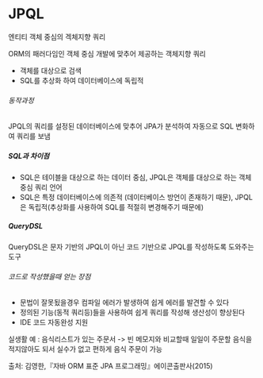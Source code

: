 # JPQL
엔티티 객체 중심의 겍체지향 쿼리

ORM의 패러다임인 객체 중심 개발에 맞추어 제공하는 객체지향 쿼리
* 객체를 대상으로 검색
* SQL를 추상화 하여 데이터베이스에 독립적
###### 동작과정
JPQL의 쿼리를 설정된 데이터베이스에 맞추어 JPA가 분석하여 자동으로 SQL 변화하여 쿼리를 보냄
##### SQL과 차이점
* SQL은 테이블을 대상으로 하는 데이터 중심, JPQL은 객체를 대상으로 하는 객체 중심 쿼리 언어
* SQL은 특정 데이터베이스에 의존적 (데이터베이스 방언이 존재하기 때문), JPQL은 독립적(추상화를 사용하여 SQL를 적절히 변경해주기 때문에)
##### QueryDSL
QueryDSL은 문자 기반의 JPQL이 아닌 코드 기반으로 JPQL를 작성하도록 도와주는 도구
###### 코드로 작성했을때 얻는 장점
* 문법이 잘못됬을경우 컴파일 에러가 발생하여 쉽게 에러를 발견할 수 있다
* 정의된 기능(동적 쿼리등)들을 사용하여 쉽게 쿼리를 작성해 생산성이 향상된다
* IDE 코드 자동완성 지원

실생활 예 : 음식리스트가 있는 주문서 -> 빈 메모지와 비교할때 일일이 주문할 음식을 적지않아도 되서 실수가 없고 편하게 음식 주문이 가능

출처: 김영한,『자바 ORM 표준 JPA 프로그래밍』에이콘출판사(2015)
